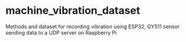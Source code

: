 # machine_vibration_dataset
Methods and dataset for recording vibration using ESP32, GY511 sensor sending data to a UDP server on Raspberry Pi
